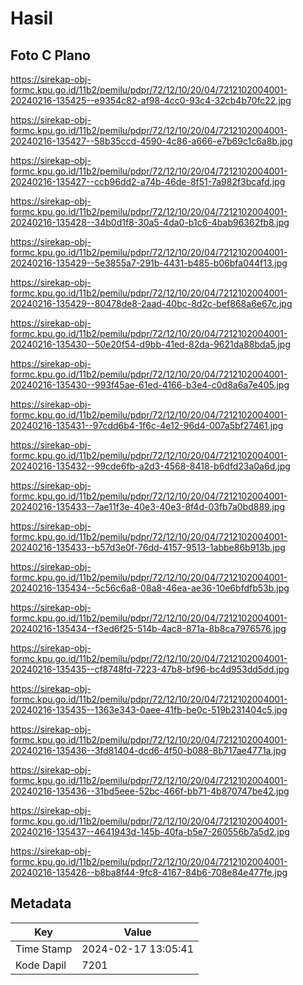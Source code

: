 # Hasil

## Foto C Plano

https://sirekap-obj-formc.kpu.go.id/11b2/pemilu/pdpr/72/12/10/20/04/7212102004001-20240216-135425--e9354c82-af98-4cc0-93c4-32cb4b70fc22.jpg

https://sirekap-obj-formc.kpu.go.id/11b2/pemilu/pdpr/72/12/10/20/04/7212102004001-20240216-135427--58b35ccd-4590-4c86-a666-e7b69c1c6a8b.jpg

https://sirekap-obj-formc.kpu.go.id/11b2/pemilu/pdpr/72/12/10/20/04/7212102004001-20240216-135427--ccb96dd2-a74b-46de-8f51-7a982f3bcafd.jpg

https://sirekap-obj-formc.kpu.go.id/11b2/pemilu/pdpr/72/12/10/20/04/7212102004001-20240216-135428--34b0d1f8-30a5-4da0-b1c6-4bab96362fb8.jpg

https://sirekap-obj-formc.kpu.go.id/11b2/pemilu/pdpr/72/12/10/20/04/7212102004001-20240216-135429--5e3855a7-291b-4431-b485-b06bfa044f13.jpg

https://sirekap-obj-formc.kpu.go.id/11b2/pemilu/pdpr/72/12/10/20/04/7212102004001-20240216-135429--80478de8-2aad-40bc-8d2c-bef868a6e67c.jpg

https://sirekap-obj-formc.kpu.go.id/11b2/pemilu/pdpr/72/12/10/20/04/7212102004001-20240216-135430--50e20f54-d9bb-41ed-82da-9621da88bda5.jpg

https://sirekap-obj-formc.kpu.go.id/11b2/pemilu/pdpr/72/12/10/20/04/7212102004001-20240216-135430--993f45ae-61ed-4166-b3e4-c0d8a6a7e405.jpg

https://sirekap-obj-formc.kpu.go.id/11b2/pemilu/pdpr/72/12/10/20/04/7212102004001-20240216-135431--97cdd6b4-1f6c-4e12-96d4-007a5bf27461.jpg

https://sirekap-obj-formc.kpu.go.id/11b2/pemilu/pdpr/72/12/10/20/04/7212102004001-20240216-135432--99cde6fb-a2d3-4568-8418-b6dfd23a0a6d.jpg

https://sirekap-obj-formc.kpu.go.id/11b2/pemilu/pdpr/72/12/10/20/04/7212102004001-20240216-135433--7ae11f3e-40e3-40e3-8f4d-03fb7a0bd889.jpg

https://sirekap-obj-formc.kpu.go.id/11b2/pemilu/pdpr/72/12/10/20/04/7212102004001-20240216-135433--b57d3e0f-76dd-4157-9513-1abbe86b913b.jpg

https://sirekap-obj-formc.kpu.go.id/11b2/pemilu/pdpr/72/12/10/20/04/7212102004001-20240216-135434--5c56c6a8-08a8-46ea-ae36-10e6bfdfb53b.jpg

https://sirekap-obj-formc.kpu.go.id/11b2/pemilu/pdpr/72/12/10/20/04/7212102004001-20240216-135434--f3ed6f25-514b-4ac8-871a-8b8ca7976576.jpg

https://sirekap-obj-formc.kpu.go.id/11b2/pemilu/pdpr/72/12/10/20/04/7212102004001-20240216-135435--cf8748fd-7223-47b8-bf96-bc4d953dd5dd.jpg

https://sirekap-obj-formc.kpu.go.id/11b2/pemilu/pdpr/72/12/10/20/04/7212102004001-20240216-135435--1363e343-0aee-41fb-be0c-519b231404c5.jpg

https://sirekap-obj-formc.kpu.go.id/11b2/pemilu/pdpr/72/12/10/20/04/7212102004001-20240216-135436--3fd81404-dcd6-4f50-b088-8b717ae4771a.jpg

https://sirekap-obj-formc.kpu.go.id/11b2/pemilu/pdpr/72/12/10/20/04/7212102004001-20240216-135436--31bd5eee-52bc-466f-bb71-4b870747be42.jpg

https://sirekap-obj-formc.kpu.go.id/11b2/pemilu/pdpr/72/12/10/20/04/7212102004001-20240216-135437--4641943d-145b-40fa-b5e7-260556b7a5d2.jpg

https://sirekap-obj-formc.kpu.go.id/11b2/pemilu/pdpr/72/12/10/20/04/7212102004001-20240216-135426--b8ba8f44-9fc8-4167-84b6-708e84e477fe.jpg


## Metadata

| Key        | Value               |
| ---------- | ------------------- |
| Time Stamp | 2024-02-17 13:05:41 |
| Kode Dapil | 7201                |



